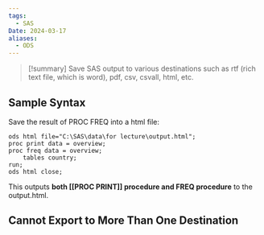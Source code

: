 ```yaml
---
tags:
  - SAS
Date: 2024-03-17
aliases:
  - ODS
---
```


> [!summary] 
>Save SAS output to various destinations such as rtf (rich text file, which is word), pdf, csv, csvall, html, etc.

## Sample Syntax
Save the result of PROC FREQ into a html file:
```sas
ods html file="C:\SAS\data\for lecture\output.html"; 
proc print data = overview;
proc freq data = overview;
	tables country; 
run;
ods html close;
```
This outputs **both [[PROC PRINT]] procedure and FREQ procedure** to the output.html.

## Cannot Export to More Than One Destination
